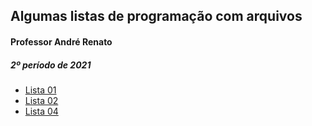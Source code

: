 <h2>Algumas listas de programação com arquivos </h2>

 <h4>Professor André Renato</h4>
 <h5>2º período de 2021 </h5>


- <a href= "https://github.com/AylaRodrigues/ProgComArquivos/tree/main/Lista%2001-%20Arquivos%20de%20Texto">Lista 01<a/>
- <a href= "https://github.com/AylaRodrigues/ProgComArquivos/tree/main/Lista%2002-%20Arquivos%20Bin%C3%A1rios">Lista 02<a/>
- <a href= "https://github.com/AylaRodrigues/ProgComArquivos/tree/main/Lista%2004-%20Estrutura%C3%A7%C3%A3o%20de%20Arquivos%20bin%C3%A1rios">Lista 04<a/>
 
